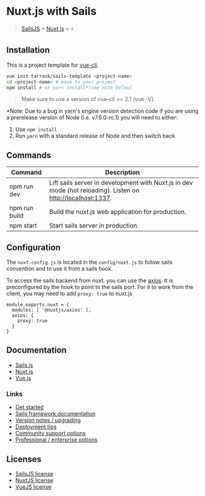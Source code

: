 # Nuxt.js with Sails

> [SailsJS](https://sailsjs.com) + [Nuxt.js](https://nuxtjs.org) = :zap:

## Installation

This is a project template for [vue-cli](https://github.com/vuejs/vue-cli).

```bash
vue init tarrask/sails-template <project-name>
cd <project-name> # move to your project
npm install # or yarn install*[see note below]
```

> Make sure to use a version of vue-cli >= 2.1 (vue -V).

*Note: Due to a bug in yarn's engine version detection code if you are
using a prerelease version of Node (i.e. v7.6.0-rc.1) you will need to either:

  1. Use `npm install`
  2. Run `yarn` with a standard release of Node and then switch back

## Commands

| Command | Description |
|---------|-------------|
| npm run dev | Lift sails server in development with Nuxt.js in dev mode (hot reloading). Listen on [http://localhost:1337](http://localhost:3000). |
| npm run build | Build the nuxt.js web application for production. |
| npm start | Start sails server in production. |

## Configuration
The `nuxt.config.js` is located in the `config/nuxt.js` to follow sails convention and to use it from a sails hook.

To access the sails backend from nuxt, you can use the [axios](https://axios.nuxtjs.org/). It is preconfigured by the hook to point to the sails port. For it to work from the client, you may need to add `proxy: true` to nuxt.js

```
module.exports.nuxt = {
  modules: [ '@nuxtjs/axios' ],
  axios: {
    proxy: true
  }
}
```

## Documentation

- [Sails.js](https://sailsjs.com)
- [Nuxt.js](https://nuxtjs.org/guide/)
- [Vue.js](http://vuejs.org/guide/)

### Links

+ [Get started](https://sailsjs.com/get-started)
+ [Sails framework documentation](https://sailsjs.com/documentation)
+ [Version notes / upgrading](https://sailsjs.com/documentation/upgrading)
+ [Deployment tips](https://sailsjs.com/documentation/concepts/deployment)
+ [Community support options](https://sailsjs.com/support)
+ [Professional / enterprise options](https://sailsjs.com/enterprise)

## Licenses

- [SailsJS license](https://github.com/balderdashy/sails/blob/master/LICENSE.md)
- [NuxtJS license](https://github.com/nuxt/nuxt.js/blob/master/LICENSE.md)
- [VueJS license](https://github.com/vuejs/vue/blob/master/LICENSE)
